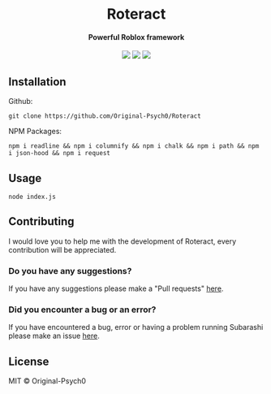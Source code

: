 


<h1 align="center">Roteract</h1>
<h4 align="center">Powerful Roblox framework</h4>
<p align="center">
	<a href="https://github.com/Original-Psych0/Roteract/blob/main/LICENSE"><img src="https://img.shields.io/github/license/Original-Psych0/Roteract?style=flat-square"></img></a>
		<a href="https://github.com/I2rys/NRSBackdoor"><img src="https://img.shields.io/badge/version-1.0.0-orange"></img></a>
	<a href="https://github.com/Original-Psych0/Roteract/issues"><img src="https://img.shields.io/github/issues/Original-Psych0/Roteract.svg"></img></a>
</p>


## Installation
Github:

    git clone https://github.com/Original-Psych0/Roteract

NPM Packages:

    npm i readline && npm i columnify && npm i chalk && npm i path && npm i json-hood && npm i request
    
## Usage

    node index.js

## Contributing
I would love you to help me with the development of Roteract, every contribution will be appreciated.

### Do you have any suggestions?
If you have any suggestions please make a "Pull requests" [here](https://github.com/Original-Psych0/Roteract/pulls).

### Did you encounter a bug or an error?
If you have encountered a bug, error or having a problem running Subarashi please make an issue [here](https://github.com/Original-Psych0/Roteract/issues).

## License
MIT © Original-Psych0

